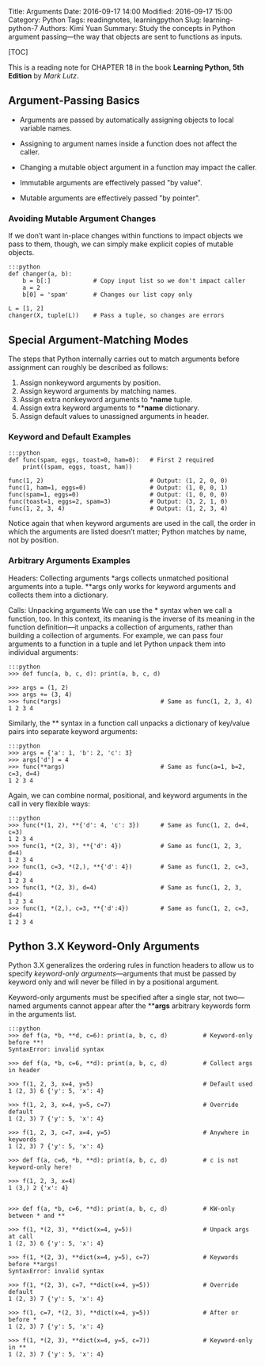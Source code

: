 Title: Arguments
Date: 2016-09-17 14:00
Modified: 2016-09-17 15:00
Category: Python
Tags: readingnotes, learningpython
Slug: learning-python-7
Authors: Kimi Yuan
Summary: Study the concepts in Python argument passing—the way that objects are sent to functions as inputs. 

[TOC]

This is a reading note for CHAPTER 18 in the book **Learning Python, 5th Edition** by *Mark Lutz*.

## Argument-Passing Basics

* Arguments are passed by automatically assigning objects to local variable names.
* Assigning to argument names inside a function does not affect the caller.
* Changing a mutable object argument in a function may impact the caller.

* Immutable arguments are effectively passed "by value".
* Mutable arguments are effectively passed "by pointer".

### Avoiding Mutable Argument Changes

If we don’t want in-place changes within functions to impact objects we pass to them, though, we can simply make explicit copies of mutable objects.

    :::python
    def changer(a, b):
        b = b[:]            # Copy input list so we don't impact caller
        a = 2
        b[0] = 'spam'       # Changes our list copy only

    L = [1, 2]
    changer(X, tuple(L))    # Pass a tuple, so changes are errors


## Special Argument-Matching Modes

The steps that Python internally carries out to match arguments before assignment can roughly be described as follows:

1. Assign nonkeyword arguments by position.
2. Assign keyword arguments by matching names.
3. Assign extra nonkeyword arguments to ***name** tuple.
4. Assign extra keyword arguments to ****name** dictionary.
5. Assign default values to unassigned arguments in header.

### Keyword and Default Examples

    :::python
    def func(spam, eggs, toast=0, ham=0):   # First 2 required
        print((spam, eggs, toast, ham))

    func(1, 2)                              # Output: (1, 2, 0, 0)
    func(1, ham=1, eggs=0)                  # Output: (1, 0, 0, 1)
    func(spam=1, eggs=0)                    # Output: (1, 0, 0, 0)
    func(toast=1, eggs=2, spam=3)           # Output: (3, 2, 1, 0)
    func(1, 2, 3, 4)                        # Output: (1, 2, 3, 4)

Notice again that when keyword arguments are used in the call, the order in which the arguments are listed doesn’t matter; Python matches by name, not by position.

### Arbitrary Arguments Examples

Headers: Collecting arguments
*args collects unmatched positional arguments into a tuple.
**args only works for keyword arguments and collects them into a dictionary.

Calls: Unpacking arguments
We can use the * syntax when we call a function, too. In this context, its meaning is the inverse of its meaning in the function definition—it unpacks a collection of arguments, rather than building a collection of arguments. For example, we can pass four arguments to a function in a tuple and let Python unpack them into individual arguments:

    :::python
    >>> def func(a, b, c, d): print(a, b, c, d)

    >>> args = (1, 2)
    >>> args += (3, 4)
    >>> func(*args)                            # Same as func(1, 2, 3, 4)
    1 2 3 4

Similarly, the ** syntax in a function call unpacks a dictionary of key/value pairs into separate keyword arguments:

    :::python
    >>> args = {'a': 1, 'b': 2, 'c': 3}
    >>> args['d'] = 4
    >>> func(**args)                           # Same as func(a=1, b=2, c=3, d=4)
    1 2 3 4

Again, we can combine normal, positional, and keyword arguments in the call in very flexible ways:

    :::python
    >>> func(*(1, 2), **{'d': 4, 'c': 3})      # Same as func(1, 2, d=4, c=3)
    1 2 3 4
    >>> func(1, *(2, 3), **{'d': 4})           # Same as func(1, 2, 3, d=4)
    1 2 3 4
    >>> func(1, c=3, *(2,), **{'d': 4})        # Same as func(1, 2, c=3, d=4)
    1 2 3 4
    >>> func(1, *(2, 3), d=4)                  # Same as func(1, 2, 3, d=4)
    1 2 3 4
    >>> func(1, *(2,), c=3, **{'d':4})         # Same as func(1, 2, c=3, d=4)
    1 2 3 4


## Python 3.X Keyword-Only Arguments

Python 3.X generalizes the ordering rules in function headers to allow us to specify *keyword-only arguments*—arguments that must be passed by keyword only and will never be filled in by a positional argument.

Keyword-only arguments must be specified after a single star, not two—named arguments cannot appear after the ****args** arbitrary keywords form in the arguments list.

    :::python
    >>> def f(a, *b, **d, c=6): print(a, b, c, d)          # Keyword-only before **!
    SyntaxError: invalid syntax

    >>> def f(a, *b, c=6, **d): print(a, b, c, d)          # Collect args in header

    >>> f(1, 2, 3, x=4, y=5)                               # Default used
    1 (2, 3) 6 {'y': 5, 'x': 4}

    >>> f(1, 2, 3, x=4, y=5, c=7)                          # Override default
    1 (2, 3) 7 {'y': 5, 'x': 4}

    >>> f(1, 2, 3, c=7, x=4, y=5)                          # Anywhere in keywords
    1 (2, 3) 7 {'y': 5, 'x': 4}

    >>> def f(a, c=6, *b, **d): print(a, b, c, d)          # c is not keyword-only here!

    >>> f(1, 2, 3, x=4)
    1 (3,) 2 {'x': 4}


    >>> def f(a, *b, c=6, **d): print(a, b, c, d)          # KW-only between * and **

    >>> f(1, *(2, 3), **dict(x=4, y=5))                    # Unpack args at call
    1 (2, 3) 6 {'y': 5, 'x': 4}

    >>> f(1, *(2, 3), **dict(x=4, y=5), c=7)               # Keywords before **args!
    SyntaxError: invalid syntax

    >>> f(1, *(2, 3), c=7, **dict(x=4, y=5))               # Override default
    1 (2, 3) 7 {'y': 5, 'x': 4}

    >>> f(1, c=7, *(2, 3), **dict(x=4, y=5))               # After or before *
    1 (2, 3) 7 {'y': 5, 'x': 4}

    >>> f(1, *(2, 3), **dict(x=4, y=5, c=7))               # Keyword-only in **
    1 (2, 3) 7 {'y': 5, 'x': 4}
